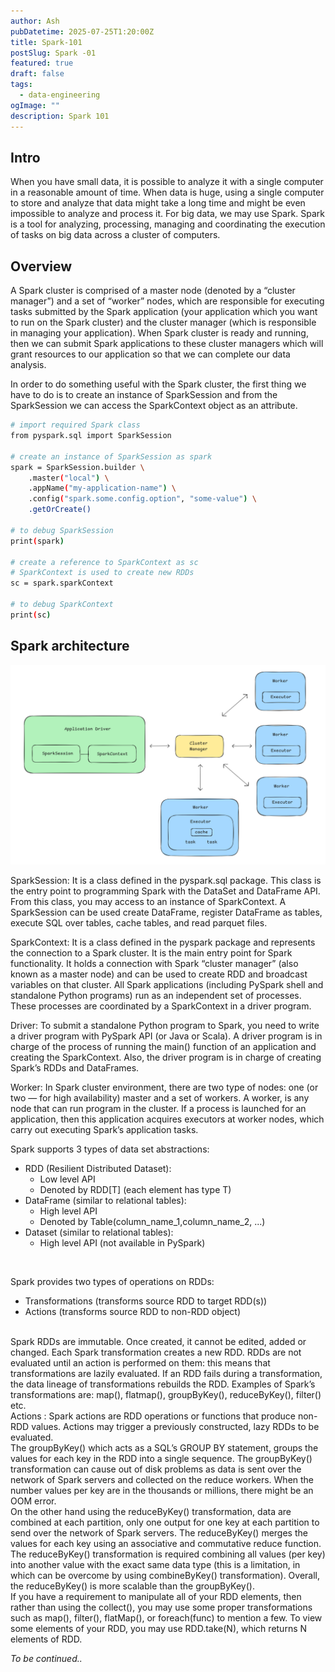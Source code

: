 ```yaml
---
author: Ash
pubDatetime: 2025-07-25T1:20:00Z
title: Spark-101
postSlug: Spark -01
featured: true
draft: false
tags:
  - data-engineering
ogImage: ""
description: Spark 101
---
```


## Intro

When you have small data, it is possible to analyze it with a single computer in a reasonable amount of time. When data is huge, using a single computer to store and analyze that data might take a long time and might be even impossible to analyze and process it. For big data, we may use
Spark. Spark is a tool for analyzing, processing, managing and
coordinating the execution of tasks on big data across a cluster of
computers.

## Overview

A Spark cluster is comprised of a master node (denoted
by a “cluster manager”) and a set of “worker” nodes, which are
responsible for executing tasks submitted by the Spark application
(your application which you want to run on the Spark cluster) and the
cluster manager (which is responsible in managing your application). When Spark cluster is ready and running, then we can
submit Spark applications to these cluster managers which will grant
resources to our application so that we can complete our data
analysis.

In order to do something useful with the Spark cluster, the first thing we have to do is to create an instance of SparkSession and from the
SparkSession we can access the SparkContext object as
an attribute.

```bash
# import required Spark class
from pyspark.sql import SparkSession

# create an instance of SparkSession as spark
spark = SparkSession.builder \
    .master("local") \
    .appName("my-application-name") \
    .config("spark.some.config.option", "some-value") \
    .getOrCreate()

# to debug SparkSession
print(spark)

# create a reference to SparkContext as sc
# SparkContext is used to create new RDDs
sc = spark.sparkContext

# to debug SparkContext
print(sc)
```

## Spark architecture

![](https://github.com/ash-codess/blog-site/blob/master/public/assets/spark.png)

SparkSession:
It is a class defined in the pyspark.sql package. This
class is the entry point to programming Spark with the
DataSet and DataFrame API. From this class, you may
access to an instance of SparkContext. A SparkSession
can be used create DataFrame, register DataFrame as
tables, execute SQL over tables, cache tables, and read
parquet files.

SparkContext:
It is a class defined in the pyspark package and represents
the connection to a Spark cluster. It is the main entry point
for Spark functionality. It holds a connection with Spark
“cluster manager” (also known as a master node) and can be
used to create RDD and broadcast variables on that cluster.
All Spark applications (including PySpark shell and
standalone Python programs) run as an independent set of
processes. These processes are coordinated by a
SparkContext in a driver program.

Driver:
To submit a standalone Python program to Spark, you need
to write a driver program with PySpark API (or Java or
Scala). A driver program is in charge of the process of
running the main() function of an application and creating the
SparkContext. Also, the driver program is in charge of
creating Spark’s RDDs and DataFrames.

Worker:
In Spark cluster environment, there are two type of nodes:
one (or two — for high availability) master and a set of
workers. A worker, is any node that can run program in the
cluster. If a process is launched for an application, then this
application acquires executors at worker nodes, which carry
out executing Spark’s application tasks.

Spark supports 3 types of data set abstractions:

- RDD (Resilient Distributed Dataset):
  - Low level API
  - Denoted by RDD[T] (each element has type T)
- DataFrame (similar to relational tables):
  - High level API
  - Denoted by Table(column_name_1,column_name_2, ...)
- Dataset (similar to relational tables):
  - High level API (not available in PySpark)

<br/>

Spark provides two types of operations on RDDs:

- Transformations (transforms source RDD to target RDD(s))
- Actions (transforms source RDD to non-RDD object)

<br/>
Spark RDDs are immutable. Once created, it cannot be edited, added or changed. Each Spark transformation creates a new RDD. RDDs are not evaluated until an action is performed on them: this means that transformations are
lazily evaluated. If an RDD fails during a transformation, the data
lineage of transformations rebuilds the RDD. Examples of Spark’s
transformations are: map(), flatmap(), groupByKey(),
reduceByKey(), filter() etc.

<br/>
Actions : 
Spark actions are RDD operations or functions that produce non-
RDD values. Actions may trigger a previously constructed, lazy
RDDs to be evaluated.

<br/>
The groupByKey() which acts as a SQL’s GROUP BY statement,
groups the values for each key in the RDD into a single sequence. The
groupByKey() transformation can cause out of disk problems as data
is sent over the network of Spark servers and collected on the reduce
workers. When the number values per key are in the thousands or
millions, there might be an OOM error.

<br/>
On the other hand using the reduceByKey() transformation, data are
combined at each partition, only one output for one key at each partition
to send over the network of Spark servers. The reduceByKey()
merges the values for each key using an associative and commutative
reduce function. The reduceByKey() transformation is required
combining all values (per key) into another value with the exact same
data type (this is a limitation, in which can be overcome by using
combineByKey() transformation). Overall, the reduceByKey() is
more scalable than the groupByKey().

<br/>
If you have a requirement to manipulate all of your RDD elements, then
rather than using the collect(), you may use some proper
transformations such as map(), filter(), flatMap(), or
foreach(func) to mention a few. To view some elements of your
RDD, you may use RDD.take(N), which returns N elements of RDD.

<br/>

_To be continued.._
